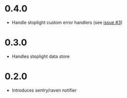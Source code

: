 # 0.4.0

* Handle stoplight custom error handlers (see [issue #3](https://github.com/textmaster/faraday_middleware-circuit_breaker/issues/3))

# 0.3.0

* Handles stoplight data store

# 0.2.0

* Introduces sentry/raven notifier
